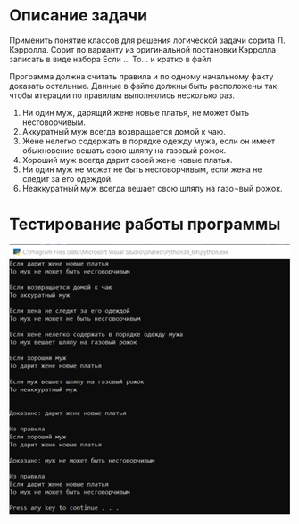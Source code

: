 # Описание задачи

Применить понятие классов для решения логической задачи сорита Л. Кэрролла. 
Сорит по варианту из оригинальной постановки Кэрролла записать в виде набора Если … То…
и кратко в файл. 

Программа должна считать правила и по одному начальному  факту доказать остальные. Данные в файле должны быть расположены так, чтобы итерации по правилам выполнялись несколько раз.

1.	Ни один муж, дарящий жене новые платья, не может быть несговорчивым.
2.	Аккуратный муж всегда возвращается домой к чаю.
3.	Жене нелегко содержать в порядке одежду мужа, если он имеет обыкновение вешать свою шляпу на газовый рожок.
4.	Хороший муж всегда дарит своей жене новые платья.
5.	Ни один муж не может не быть несговорчивым, если жена не следит за его одеждой.
6.	Неаккуратный муж всегда вешает свою шляпу на газо¬вый рожок.

# Тестирование работы программы

![img.png](../images/SoritSolution_1.png)